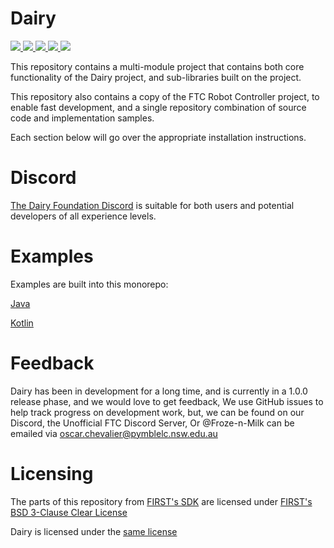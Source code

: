 # Dairy
<a href="https://repo.dairy.foundation/#/releases/dev/frozenmilk/dairy/Util" target="_blank">
<img src="https://repo.dairy.foundation/api/badge/latest/releases/dev/frozenmilk/dairy/Util?color=40c14a&name=Util" />
</a>
<a href="https://repo.dairy.foundation/#/releases/dev/frozenmilk/Sinister" target="_blank">
<img src="https://repo.dairy.foundation/api/badge/latest/releases/dev/frozenmilk/Sinister?color=40c14a&name=Sinister" />
</a>
<a href="https://repo.dairy.foundation/#/releases/dev/frozenmilk/dairy/Core" target="_blank">
<img src="https://repo.dairy.foundation/api/badge/latest/releases/dev/frozenmilk/dairy/Core?color=40c14a&name=Core" />
</a>
<a href="https://repo.dairy.foundation/#/releases/dev/frozenmilk/dairy/Pasteurized" target="_blank">
<img src="https://repo.dairy.foundation/api/badge/latest/releases/dev/frozenmilk/dairy/Pasteurized?color=40c14a&name=Pasteurized" />
</a>
<a href="https://repo.dairy.foundation/#/releases/dev/frozenmilk/mercurial/Mercurial" target="_blank">
<img src="https://repo.dairy.foundation/api/badge/latest/releases/dev/frozenmilk/mercurial/Mercurial?color=40c14a&name=Mercurial" />
</a>

This repository contains a multi-module project that contains both core
functionality of the Dairy project, and sub-libraries built on the project.

This repository also contains a copy of the FTC Robot Controller project, to
enable fast development, and a single repository combination of source code and
implementation samples.

Each section below will go over the appropriate installation instructions.

# Discord
[The Dairy Foundation Discord](https://discord.gg/xaSHyhKkFr) is suitable for
both users and potential developers of all experience levels.

# Examples
Examples are built into this monorepo:

[Java](TeamCode/src/main/java/org/firstinspires/ftc/teamcode)

[Kotlin](TeamCode/src/main/kotlin/org/firstinspires/ftc/teamcode)

# Feedback
Dairy has been in development for a long time, and is currently in a 1.0.0
release phase, and we would love to get feedback, We use GitHub issues to help
track progress on development work, but, we can be found on our Discord, the
Unofficial FTC Discord Server, Or @Froze-n-Milk can be emailed via
[oscar.chevalier@pymblelc.nsw.edu.au](mailto:oscar.chevalier@pymblelc.nsw.edu.au)

# Licensing
The parts of this repository from [FIRST's SDK](https://github.com/FIRST-Tech-Challenge/FtcRobotController) are licensed under [FIRST's BSD 3-Clause Clear License](LICENSE.first)

Dairy is licensed under the [same license](LICENSE.dairy)
